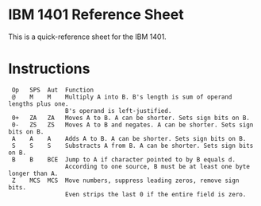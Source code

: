 
IBM 1401 Reference Sheet
========================

This is a quick-reference sheet for the IBM 1401.

Instructions
============

     Op   SPS  Aut  Function
     @    M    M    Multiply A into B. B's length is sum of operand lengths plus one.
                    B's operand is left-justified.
     0+   ZA   ZA   Moves A to B. A can be shorter. Sets sign bits on B.
     0-   ZS   ZS   Moves A to B and negates. A can be shorter. Sets sign bits on B.
     A    A    A    Adds A to B. A can be shorter. Sets sign bits on B.
     S    S    S    Substracts A from B. A can be shorter. Sets sign bits on B.
     B    B    BCE  Jump to A if character pointed to by B equals d.
                    According to one source, B must be at least one byte longer than A.
     Z    MCS  MCS  Move numbers, suppress leading zeros, remove sign bits.
                    Even strips the last 0 if the entire field is zero.

